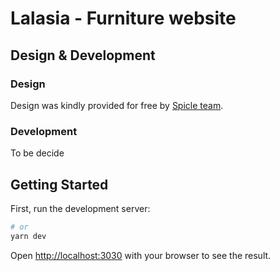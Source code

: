 # Lalasia - Furniture website

## Design & Development

### Design

Design was kindly provided for free by [Spicle team](https://www.figma.com/community/file/1129496513774660135/lalasia-furniture-website-freebie).

### Development

To be decide

## Getting Started

First, run the development server:

```bash
# or
yarn dev
```

Open [http://localhost:3030](http://localhost:3030) with your browser to see the result.
